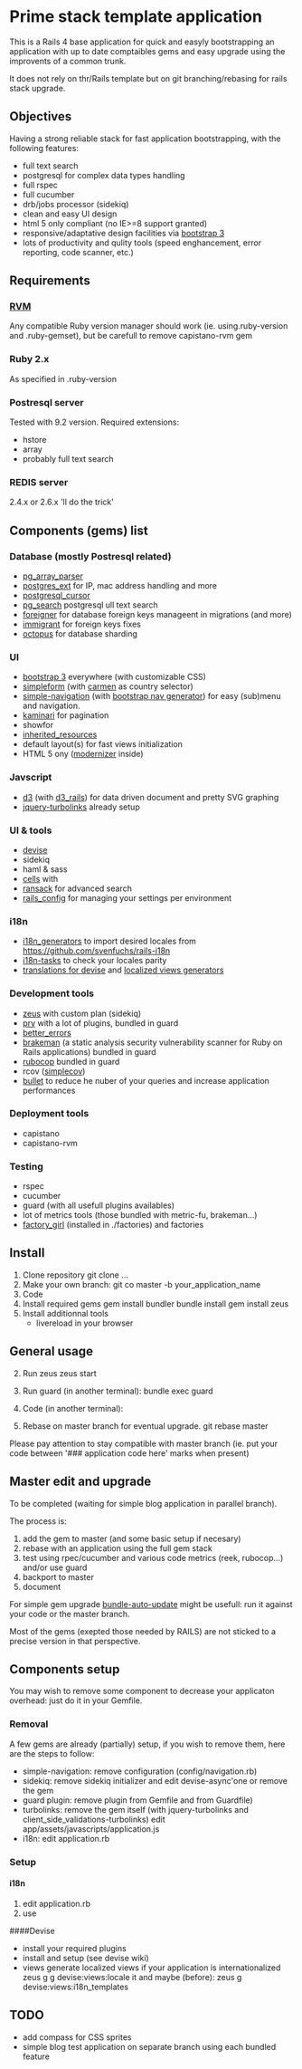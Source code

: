 # Prime stack template application

This is a Rails 4 base application for quick and easyly bootstrapping an application with up to date comptaibles gems and easy upgrade using the improvents of a common trunk.

It does not rely on thr/Rails template but on git branching/rebasing for rails stack upgrade.

## Objectives

Having a strong reliable stack for fast application bootstrapping, with the following features:

* full text search
* postgresql for complex data types handling
* full rspec
* full cucumber
* drb/jobs processor (sidekiq)
* clean and easy UI design
* html 5 only compliant (no IE>=8 support granted)
* responsive/adaptative design facilities via [bootstrap 3](http://getbootstrap.com/)
* lots of productivity and qulity tools (speed enghancement, error reporting, code scanner, etc.)

## Requirements
### [RVM](https://rvm.io/)
Any compatible Ruby version manager should work (ie. using.ruby-version and .ruby-gemset), but be carefull to remove capistano-rvm gem
### Ruby 2.x
As specified in .ruby-version
### Postresql server
Tested with 9.2 version.
Required extensions:
* hstore
* array
* probably full text search

### REDIS server
2.4.x or 2.6.x 'll do the trick'

## Components (gems) list

### Database (mostly Postresql related)
* [pg_array_parser](https://github.com/dockyard/pg_array_parser)
* [postgres_ext](https://github.com/dockyard/postgres_ext) for IP, mac address handling and more
* [postgresql_cursor](https://github.com/afair/postgresql_cursor)
* [pg_search](https://github.com/Casecommons/pg_search) postgresql ull text search
* [foreigner](https://github.com/matthuhiggins/foreigner) for database foreign keys manageent in migrations (and more)
* [immigrant](https://github.com/jenseng/immigrant) for foreign keys fixes
* [octopus](https://github.com/tchandy/octopus) for database sharding

### UI
* [bootstrap 3](http://getbootstrap.com/) everywhere (with customizable CSS)
* [simpleform](https://github.com/plataformatec/simple_form) (with [carmen](https://github.com/jim/carmen-rails) as country selector)
* [simple-navigation](https://github.com/andi/simple-navigation) (with [bootstrap nav generator](https://github.com/pdf/simple-navigation-bootstrap)) for easy (sub)menu and navigation.
* [kaminari](https://github.com/amatsuda/kaminari) for pagination
* showfor
* [inherited_resources](https://github.com/josevalim/inherited_resources)
* default layout(s) for fast views initialization
* HTML 5 ony ([modernizer](http://modernizr.com) inside)

### Javscript
* [d3](http://d3js.org/) (with [d3_rails](https://github.com/logical42/d3_rails)) for data driven document and pretty SVG graphing
* [jquery-turbolinks](https://github.com/kossnocorp/jquery.turbolinks) already setup

### UI & tools
* [devise](https://github.com/plataformatec/devise)
* sidekiq
* haml & sass
* [cells](https://github.com/apotonick/cells) with [](https://github.com/apotonick/rspec-cells)
* [ransack](https://github.com/ernie/ransack) for advanced search
* [rails_config](https://github.com/railsjedi/rails_config) for managing your settings per environment

### i18n
* [i18n_generators](https://github.com/amatsuda/i18n_generators) to import desired locales from https://github.com/svenfuchs/rails-i18n
* [i18n-tasks](https://github.com/glebm/i18n-tasks) to check your locales parity
* [translations for devise](https://github.com/tigrish/devise-i18n) and [localized views generators](https://github.com/mcasimir/devise-i18n-views)

### Development tools
* [zeus](https://github.com/burke/zeus) with custom plan (sidekiq)
* [pry](https://github.com/pry/pry) with a lot of plugins, bundled in guard
* [better_errors](https://github.com/charliesome/better_errors)
* [brakeman](https://github.com/presidentbeef/brakeman) (a static analysis security vulnerability scanner for Ruby on Rails applications) bundled in guard
* [rubocop](https://github.com/bbatsov/rubocop) bundled in guard
* rcov ([simplecov](https://github.com/colszowka/simplecov))
* [bullet](https://github.com/flyerhzm/bullet) to reduce he nuber of your queries and increase application performances

### Deployment tools

* capistano
* capistano-rvm

### Testing

* rspec
* cucumber
* guard (with all usefull plugins availables)
* lot of metrics tools (those bundled with metric-fu, brakeman...)
* [factory_girl](https://github.com/thoughtbot/factory_girli_rails) (installed in ./factories) and factories

## Install

1. Clone repository
    git clone ...
2. Make your own branch:
        git co master -b your_application_name
3. Code
4. Install required gems
        gem install bundler
        bundle install
        gem install zeus
5. Install additionnal tools
    * livereload in your browser

## General usage

2. Run zeus
          zeus start

3. Run guard (in another terminal):
        bundle exec guard

4. Code (in another terminal):

5. Rebase on master branch for eventual upgrade.
        git rebase master

Please pay attention to stay compatible with master branch (ie. put your code between '### application code here' marks when present)

## Master edit and upgrade

To be completed (waiting for simple blog application in parallel branch).

The process is:
1. add the gem to master (and some basic setup if necesary)
2. rebase with an application using the full gem stack
3. test using rpec/cucumber and various code metrics (reek, rubocop...) and/or use guard
3. backport to master
4. document

For simple gem upgrade [bundle-auto-update](https://github.com/versapay/bundler-auto-update) might be usefull: run it against your code or the master branch.

Most of the gems (exepted those needed by RAILS) are not sticked to a precise version in that perspective.

## Components setup
You may wish to remove some component to decrease your applicaton overhead: just do it in your Gemfile.

### Removal
A few gems are already (partially) setup, if you wish to remove them, here are the steps to follow:
* simple-navigation:
  remove configuration (config/navigation.rb)
* sidekiq:
  remove sidekiq initializer and edit devise-async'one or remove the gem
* guard plugin: remove plugin from Gemfile and from Guardfile)
* turbolinks:
  remove the gem itself (with jquery-turbolinks and client_side_validations-turbolinks)
  edit app/assets/javascripts/application.js
* i18n: edit application.rb

### Setup

#### i18n
1. edit application.rb
2. use

####Devise
* install your required plugins
* install and setup (see devise wiki)
* views
  generate localized views if your application is internationalized
          zeus g g devise:views:locale it
  and maybe (before):
          zeus g devise:views:i18n_templates

## TODO

* add compass for CSS sprites
* simple blog test application on separate branch using each bundled feature


